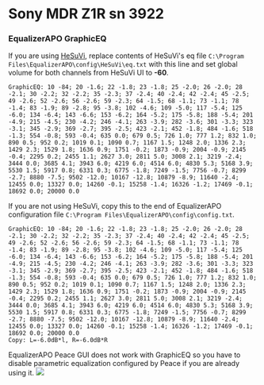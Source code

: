 # Sony MDR Z1R sn 3922
### EqualizerAPO GraphicEQ
If you are using [HeSuVi](https://sourceforge.net/projects/hesuvi/), replace contents of HeSuVi's eq file `C:\Program Files\EqualizerAPO\config\HeSuVi\eq.txt` with this line and set global volume for both channels from HeSuVi UI to **-60**.
```
GraphicEQ: 10 -84; 20 -1.6; 22 -1.8; 23 -1.8; 25 -2.0; 26 -2.0; 28 -2.1; 30 -2.2; 32 -2.2; 35 -2.3; 37 -2.4; 40 -2.4; 42 -2.4; 45 -2.5; 49 -2.6; 52 -2.6; 56 -2.6; 59 -2.3; 64 -1.5; 68 -1.1; 73 -1.1; 78 -1.4; 83 -1.9; 89 -2.8; 95 -3.8; 102 -4.6; 109 -5.0; 117 -5.4; 125 -6.0; 134 -6.4; 143 -6.6; 153 -6.2; 164 -5.2; 175 -5.8; 188 -5.4; 201 -4.9; 215 -4.5; 230 -4.2; 246 -4.1; 263 -3.9; 282 -3.6; 301 -3.3; 323 -3.1; 345 -2.9; 369 -2.7; 395 -2.5; 423 -2.1; 452 -1.8; 484 -1.6; 518 -1.3; 554 -0.8; 593 -0.4; 635 0.0; 679 0.5; 726 1.0; 777 1.2; 832 1.0; 890 0.5; 952 0.2; 1019 0.1; 1090 0.7; 1167 1.5; 1248 2.0; 1336 2.3; 1429 2.3; 1529 1.8; 1636 0.9; 1751 -0.2; 1873 -0.9; 2004 -0.9; 2145 -0.4; 2295 0.2; 2455 1.1; 2627 3.0; 2811 5.0; 3008 2.1; 3219 -2.4; 3444 0.0; 3685 4.1; 3943 6.0; 4219 6.0; 4514 6.0; 4830 5.3; 5168 3.9; 5530 1.5; 5917 0.8; 6331 0.3; 6775 -1.8; 7249 -1.5; 7756 -0.7; 8299 -2.7; 8880 -7.5; 9502 -12.0; 10167 -12.8; 10879 -8.9; 11640 -2.4; 12455 0.0; 13327 0.0; 14260 -0.1; 15258 -1.4; 16326 -1.2; 17469 -0.1; 18692 0.0; 20000 0.0
```
If you are not using HeSuVi, copy this to the end of EqualizerAPO configuration file `C:\Program Files\EqualizerAPO\config\config.txt`.
```
GraphicEQ: 10 -84; 20 -1.6; 22 -1.8; 23 -1.8; 25 -2.0; 26 -2.0; 28 -2.1; 30 -2.2; 32 -2.2; 35 -2.3; 37 -2.4; 40 -2.4; 42 -2.4; 45 -2.5; 49 -2.6; 52 -2.6; 56 -2.6; 59 -2.3; 64 -1.5; 68 -1.1; 73 -1.1; 78 -1.4; 83 -1.9; 89 -2.8; 95 -3.8; 102 -4.6; 109 -5.0; 117 -5.4; 125 -6.0; 134 -6.4; 143 -6.6; 153 -6.2; 164 -5.2; 175 -5.8; 188 -5.4; 201 -4.9; 215 -4.5; 230 -4.2; 246 -4.1; 263 -3.9; 282 -3.6; 301 -3.3; 323 -3.1; 345 -2.9; 369 -2.7; 395 -2.5; 423 -2.1; 452 -1.8; 484 -1.6; 518 -1.3; 554 -0.8; 593 -0.4; 635 0.0; 679 0.5; 726 1.0; 777 1.2; 832 1.0; 890 0.5; 952 0.2; 1019 0.1; 1090 0.7; 1167 1.5; 1248 2.0; 1336 2.3; 1429 2.3; 1529 1.8; 1636 0.9; 1751 -0.2; 1873 -0.9; 2004 -0.9; 2145 -0.4; 2295 0.2; 2455 1.1; 2627 3.0; 2811 5.0; 3008 2.1; 3219 -2.4; 3444 0.0; 3685 4.1; 3943 6.0; 4219 6.0; 4514 6.0; 4830 5.3; 5168 3.9; 5530 1.5; 5917 0.8; 6331 0.3; 6775 -1.8; 7249 -1.5; 7756 -0.7; 8299 -2.7; 8880 -7.5; 9502 -12.0; 10167 -12.8; 10879 -8.9; 11640 -2.4; 12455 0.0; 13327 0.0; 14260 -0.1; 15258 -1.4; 16326 -1.2; 17469 -0.1; 18692 0.0; 20000 0.0
Copy: L=-6.0dB*l, R=-6.0dB*R
```
EqualizerAPO Peace GUI does not work with GraphicEQ so you have to disable parametric equalization configured by Peace if you are already using it.
![](https://raw.githubusercontent.com/jaakkopasanen/AutoEq/master/results/Sonoma%20Model%20One/innerfidelity/onear/Sony%20MDR%20Z1R%20sn%203922/Sony%20MDR%20Z1R%20sn%203922.png)
